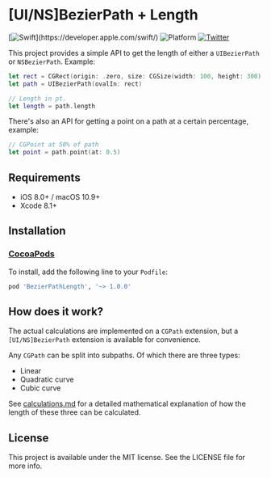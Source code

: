 # [UI/NS]BezierPath + Length

[![Swift](https://img.shields.io/badge/Swift-3.0.1-orange.svg?style=flat")](https://developer.apple.com/swift/)
![Platform](https://img.shields.io/badge/Platforms-iOS%20%7C%20macOS%20%7C%20tvOS%20%7C%20watchOS-lightgrey.svg)
[![Twitter](https://img.shields.io/badge/Twitter-@LouisDhauwe-blue.svg?style=flat)](http://twitter.com/LouisDhauwe)

This project provides a simple API to get the length of either a ```UIBezierPath``` or ```NSBezierPath```. Example:

```swift
let rect = CGRect(origin: .zero, size: CGSize(width: 100, height: 300))
let path = UIBezierPath(ovalIn: rect)

// Length in pt.
let length = path.length
```


There's also an API for getting a point on a path at a certain percentage, example:

```swift
// CGPoint at 50% of path
let point = path.point(at: 0.5)
```


## Requirements

* iOS 8.0+ / macOS 10.9+
* Xcode 8.1+

## Installation

### [CocoaPods](http://cocoapods.org)

To install, add the following line to your ```Podfile```:

```ruby
pod 'BezierPathLength', '~> 1.0.0'
```

## How does it work?

The actual calculations are implemented on a ```CGPath``` extension, but a ```[UI/NS]BezierPath``` extension is available for convenience.

Any ```CGPath``` can be split into subpaths. Of which there are three types:

* Linear
* Quadratic curve
* Cubic curve
 
 
See [calculations.md](calculations.md) for a detailed mathematical explanation of how the length of these three can be calculated.

## License

This project is available under the MIT license. See the LICENSE file for more info.